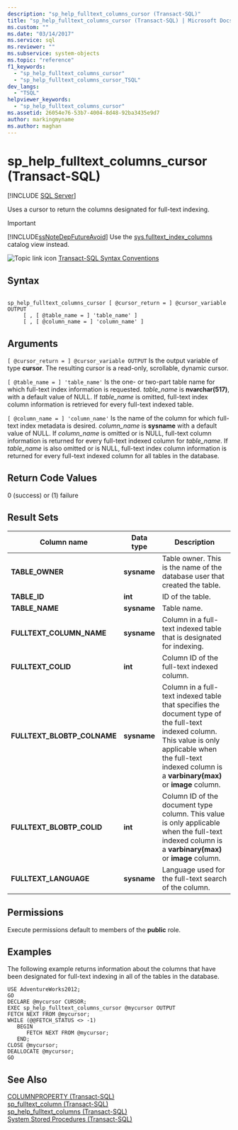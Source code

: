 ```yaml
---
description: "sp_help_fulltext_columns_cursor (Transact-SQL)"
title: "sp_help_fulltext_columns_cursor (Transact-SQL) | Microsoft Docs"
ms.custom: ""
ms.date: "03/14/2017"
ms.service: sql
ms.reviewer: ""
ms.subservice: system-objects
ms.topic: "reference"
f1_keywords: 
  - "sp_help_fulltext_columns_cursor"
  - "sp_help_fulltext_columns_cursor_TSQL"
dev_langs: 
  - "TSQL"
helpviewer_keywords: 
  - "sp_help_fulltext_columns_cursor"
ms.assetid: 26054e76-53b7-4004-8d48-92ba3435e9d7
author: markingmyname
ms.author: maghan
---
```

# sp_help_fulltext_columns_cursor (Transact-SQL)
[!INCLUDE [SQL Server](../../includes/applies-to-version/sqlserver.md)]

  Uses a cursor to return the columns designated for full-text indexing.  
  
> [!IMPORTANT]  
>  [!INCLUDE[ssNoteDepFutureAvoid](../../includes/ssnotedepfutureavoid-md.md)] Use the [sys.fulltext_index_columns](../../relational-databases/system-catalog-views/sys-fulltext-index-columns-transact-sql.md) catalog view instead.  
  
 ![Topic link icon](../../database-engine/configure-windows/media/topic-link.gif "Topic link icon") [Transact-SQL Syntax Conventions](../../t-sql/language-elements/transact-sql-syntax-conventions-transact-sql.md)  
  
## Syntax  
  
```  
  
sp_help_fulltext_columns_cursor [ @cursor_return = ] @cursor_variable OUTPUT   
     [ , [ @table_name = ] 'table_name' ]   
     [ , [ @column_name = ] 'column_name' ]  
```  
  
## Arguments  
`[ @cursor_return = ] @cursor_variable OUTPUT`
 Is the output variable of type **cursor**. The resulting cursor is a read-only, scrollable, dynamic cursor.  
  
`[ @table_name = ] 'table_name'`
 Is the one- or two-part table name for which full-text index information is requested. *table_name* is **nvarchar(517)**, with a default value of NULL. If *table_name* is omitted, full-text index column information is retrieved for every full-text indexed table.  
  
`[ @column_name = ] 'column_name'`
 Is the name of the column for which full-text index metadata is desired. *column_name* is **sysname** with a default value of NULL. If *column_name* is omitted or is NULL, full-text column information is returned for every full-text indexed column for *table_name*. If *table_name* is also omitted or is NULL, full-text index column information is returned for every full-text indexed column for all tables in the database.  
  
## Return Code Values  
 0 (success) or (1) failure  
  
## Result Sets  
  
|Column name|Data type|Description|  
|-----------------|---------------|-----------------|  
|**TABLE_OWNER**|**sysname**|Table owner. This is the name of the database user that created the table.|  
|**TABLE_ID**|**int**|ID of the table.|  
|**TABLE_NAME**|**sysname**|Table name.|  
|**FULLTEXT_COLUMN_NAME**|**sysname**|Column in a full-text indexed table that is designated for indexing.|  
|**FULLTEXT_COLID**|**int**|Column ID of the full-text indexed column.|  
|**FULLTEXT_BLOBTP_COLNAME**|**sysname**|Column in a full-text indexed table that specifies the document type of the full-text indexed column. This value is only applicable when the full-text indexed column is a **varbinary(max)** or **image** column.|  
|**FULLTEXT_BLOBTP_COLID**|**int**|Column ID of the document type column. This value is only applicable when the full-text indexed column is a **varbinary(max)** or **image** column.|  
|**FULLTEXT_LANGUAGE**|**sysname**|Language used for the full-text search of the column.|  
  
## Permissions  
 Execute permissions default to members of the **public** role.  
  
## Examples  
 The following example returns information about the columns that have been designated for full-text indexing in all of the tables in the database.  
  
```  
USE AdventureWorks2012;  
GO  
DECLARE @mycursor CURSOR;  
EXEC sp_help_fulltext_columns_cursor @mycursor OUTPUT  
FETCH NEXT FROM @mycursor;  
WHILE (@@FETCH_STATUS <> -1)  
   BEGIN  
      FETCH NEXT FROM @mycursor;  
   END;  
CLOSE @mycursor;  
DEALLOCATE @mycursor;  
GO   
```  
  
## See Also  
 [COLUMNPROPERTY &#40;Transact-SQL&#41;](../../t-sql/functions/columnproperty-transact-sql.md)   
 [sp_fulltext_column &#40;Transact-SQL&#41;](../../relational-databases/system-stored-procedures/sp-fulltext-column-transact-sql.md)   
 [sp_help_fulltext_columns &#40;Transact-SQL&#41;](../../relational-databases/system-stored-procedures/sp-help-fulltext-columns-transact-sql.md)   
 [System Stored Procedures &#40;Transact-SQL&#41;](../../relational-databases/system-stored-procedures/system-stored-procedures-transact-sql.md)  
  
  
